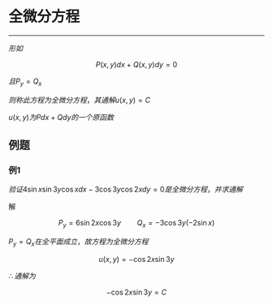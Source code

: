 # 全微分方程

---

$形如$

$$P(x,y)dx+Q(x,y)dy=0$$

$且P_y=Q_x$

$则称此方程为全微分方程，其通解u(x,y)=C$

$u(x,y)为Pdx+Qdy的一个原函数$

## 例题

### 例1

$验证4\sin x\sin 3y\cos xdx -3\cos 3y\cos 2xdy=0是全微分方程，并求通解$

解

$$P_y=6\sin 2x \cos 3y\qquad Q_x=-3\cos 3y(-2\sin x)$$

$P_y=Q_x在全平面成立，故方程为全微分方程$

$$u(x,y)=-\cos 2x\sin 3y$$

$\therefore 通解为$

$$-\cos 2x\sin 3y = C$$